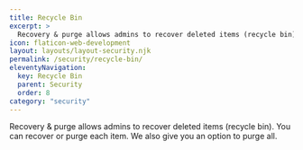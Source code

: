 ```yaml
---
title: Recycle Bin
excerpt: >
  Recovery & purge allows admins to recover deleted items (recycle bin).
icon: flaticon-web-development
layout: layouts/layout-security.njk
permalink: /security/recycle-bin/
eleventyNavigation:
  key: Recycle Bin
  parent: Security
  order: 8
category: "security"
---
```


Recovery & purge allows admins to recover deleted items (recycle bin). You can recover or purge each item. We also give you an option to purge all. 
